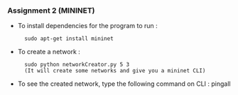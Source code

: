 ### Assignment 2 (MININET)

* To install dependencies for the program to run :

		sudo apt-get install mininet

* To create a network :

		sudo python networkCreator.py 5 3 
		(It will create some networks and give you a mininet CLI)

* To see the created network, type the following command on CLI : pingall
